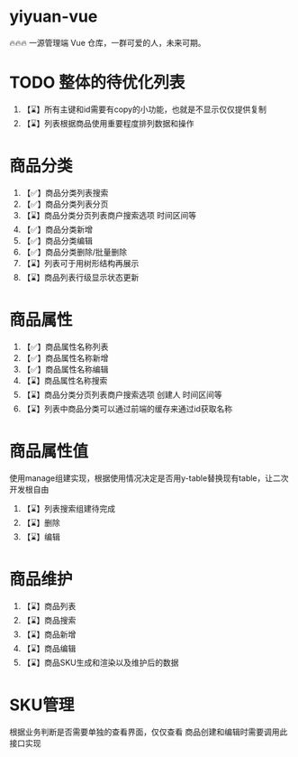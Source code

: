# yiyuan-vue

🔥🔥🔥 一源管理端 Vue 仓库，一群可爱的人，未来可期。

# TODO 整体的待优化列表
1. 【⌛️】所有主键和id需要有copy的小功能，也就是不显示仅仅提供复制
2. 【⌛️】列表根据商品使用重要程度排列数据和操作

# 商品分类
1. 【✅】商品分类列表搜索
2. 【✅】商品分类列表分页
3. 【⌛️】商品分类分页列表商户搜索选项 时间区间等
3. 【✅】商品分类新增
4. 【✅】商品分类编辑
5. 【✅】商品分类删除/批量删除
6. 【⌛️】列表可于用树形结构再展示
7. 【⌛️】商品列表行级显示状态更新



# 商品属性
1. 【✅】商品属性名称列表
2. 【✅】商品属性名称新增
3. 【✅】商品属性名称编辑
4. 【⌛️】商品属性名称搜索
5. 【⌛️】商品分类分页列表商户搜索选项 创建人 时间区间等
5. 【⌛️】列表中商品分类可以通过前端的缓存来通过id获取名称

# 商品属性值
使用manage组建实现，根据使用情况决定是否用y-table替换现有table，让二次开发根自由
1. 【⌛️】列表搜索组建待完成
2. 【⌛️】删除
3. 【⌛️】编辑


# 商品维护
1. 【⌛️】商品列表
2. 【⌛️】商品搜索
2. 【⌛️】商品新增
3. 【⌛️】商品编辑
4. 【⌛️】商品SKU生成和渲染以及维护后的数据


# SKU管理 
根据业务判断是否需要单独的查看界面，仅仅查看
商品创建和编辑时需要调用此接口实现